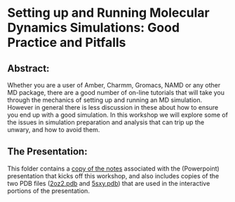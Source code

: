 # Setting up and Running Molecular Dynamics Simulations: Good Practice and Pitfalls

## Abstract: 
Whether you are a user of Amber, Charmm, Gromacs, NAMD or any other MD package, there are a good number of on-line tutorials that will take you through the mechanics of setting up and running an MD simulation. However in general there is less discussion in these about how to ensure you end up with a good simulation. In this workshop we will explore some of the issues in simulation preparation and analysis that can trip up the unwary, and how to avoid them.

## The Presentation: 
This folder contains a [copy of the notes](lecture_notes.pdf) associated with the (Powerpoint) presentation that kicks off this workshop, and also includes copies of the two PDB files ([2oz2.pdb](2oz2.pdb) and [5sxy.pdb](5sxy.pdb)) that are used in the interactive portions of the presentation.
